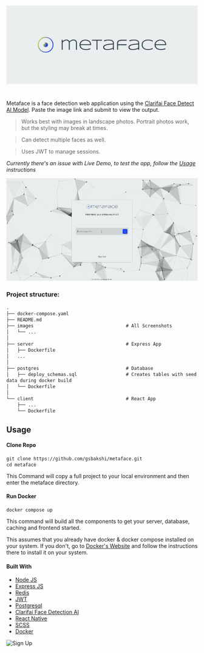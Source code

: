 ![image](https://github.com/gsbakshi/metaface/blob/master/images/cover.png)

#

Metaface is a face detection web application using the [Clarifai Face Detect AI Model](https://www.clarifai.com/models/ai-face-detection/). Paste the image link and submit to view the output.

> Works best with images in landscape photos. Portrait photos work, but the styling may break at times.

> Can detect multiple faces as well.

> Uses JWT to manage sessions.

*Currently there's an issue with Live Demo, to test the app, follow the [Usage](#Usage) instructions*

![Demo](https://github.com/gsbakshi/metaface/blob/master/images/two.gif)

### Project structure:

```
.
├── docker-compose.yaml
├── README.md
├── images                                  # All Screenshots
│   └── ...
│
├── server                                  # Express App
│   ├── Dockerfile
│   ...
│
├── postgres                                # Database
│   ├── deploy_schemas.sql                  # Creates tables with seed data during docker build
│   └── Dockerfile
│
└── client                                  # React App
    ├── ...
    └── Dockerfile

```

## Usage

#### Clone Repo

```
git clone https://github.com/gsbakshi/metaface.git
cd metaface
```
This Command will copy a full project to your local environment and then enter the metaface directory.

#### Run Docker

```
docker compose up
```

This command will build all the components to get your server, database, caching and frontend started.

This assumes that you already have docker & docker compose installed on your system. If you don't, go to [Docker's Website](https://docs.docker.com/get-docker/) and follow the instructions there to install it on your system.

#### Built With

- [Node JS](https://nodejs.org/en/)
- [Express JS](https://expressjs.com/)
- [Redis](https://redis.io/)
- [JWT](https://jwt.io/)
- [Postgresql](https://www.postgresql.org/)
- [Clarifai Face Detection AI](https://www.clarifai.com/models/ai-face-detection/)
- [React Native](https://facebook.github.io/react-native/)
- [SCSS](https://sass-lang.com/)
- [Docker](https://www.docker.com/)


![Sign Up](https://github.com/gsbakshi/metaface/blob/master/images/one.gif)

<!-- ![HomePage](https://github.com/gsbakshi/metaface/blob/master/images/4.png)
![Detect Person](https://github.com/gsbakshi/metaface/blob/master/images/6.png)
![Detect People](https://github.com/gsbakshi/metaface/blob/master/images/7.png)
![Detect People 2](https://github.com/gsbakshi/metaface/blob/master/images/8.png) -->
